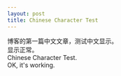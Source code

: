 ```yaml
---
layout: post
title: Chinese Character Test
---
```


博客的第一篇中文文章，测试中文显示。  
显示正常。  
Chinese Character Test.  
OK, it's working.  
